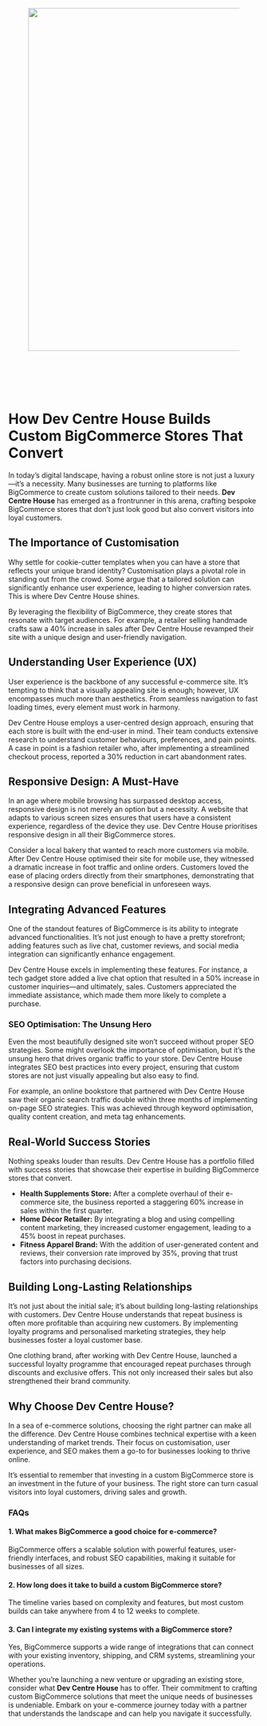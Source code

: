 
<div class="wp-block-columns alignwide is-layout-flex wp-container-core-columns-is-layout-8ba3830c wp-block-columns-is-layout-flex" style="margin-top:0;margin-bottom:0;padding-right:0;padding-left:0">
<div class="wp-block-column is-layout-flow wp-block-column-is-layout-flow" style="flex-basis:70%">
<div class="wp-block-group has-global-padding is-layout-constrained wp-block-group-is-layout-constrained"><figure class="alignwide wp-block-post-featured-image" style="padding-bottom:2vh;"><img alt="" class="attachment-post-thumbnail size-post-thumbnail wp-post-image" decoding="async" fetchpriority="high" height="686" sizes="(max-width: 1200px) 100vw, 1200px" src="https://www.devcentrehouse.eu/blogs/wp-content/uploads/2025/08/featured-1754397123859.jpg" srcset="https://www.devcentrehouse.eu/blogs/wp-content/uploads/2025/08/featured-1754397123859.jpg 1200w, https://www.devcentrehouse.eu/blogs/wp-content/uploads/2025/08/featured-1754397123859-300x172.jpg 300w, https://www.devcentrehouse.eu/blogs/wp-content/uploads/2025/08/featured-1754397123859-1024x585.jpg 1024w, https://www.devcentrehouse.eu/blogs/wp-content/uploads/2025/08/featured-1754397123859-768x439.jpg 768w" style="border-radius:0px;object-fit:cover;" width="1200"/></figure>
<h1 class="alignwide wp-block-post-title has-x-large-font-size">How Dev Centre House Builds Custom BigCommerce Stores That Convert</h1>
<div aria-hidden="true" class="wp-block-spacer" style="height:var(--wp--preset--spacing--10)"></div>
</div>
<div class="wp-block-group has-global-padding is-layout-constrained wp-block-group-is-layout-constrained"><div class="entry-content alignwide wp-block-post-content has-global-padding is-layout-constrained wp-container-core-post-content-is-layout-a5dd074b wp-block-post-content-is-layout-constrained"><p>In today’s digital landscape, having a robust online store is not just a luxury—it’s a necessity. Many businesses are turning to platforms like BigCommerce to create custom solutions tailored to their needs. <strong>Dev Centre House</strong> has emerged as a frontrunner in this arena, crafting bespoke BigCommerce stores that don’t just look good but also convert visitors into loyal customers.</p>
<h2>The Importance of Customisation</h2>
<p>Why settle for cookie-cutter templates when you can have a store that reflects your unique brand identity? Customisation plays a pivotal role in standing out from the crowd. Some argue that a tailored solution can significantly enhance user experience, leading to higher conversion rates. This is where Dev Centre House shines.</p>
<p>By leveraging the flexibility of BigCommerce, they create stores that resonate with target audiences. For example, a retailer selling handmade crafts saw a 40% increase in sales after Dev Centre House revamped their site with a unique design and user-friendly navigation.</p>
<h2>Understanding User Experience (UX)</h2>
<p>User experience is the backbone of any successful e-commerce site. It’s tempting to think that a visually appealing site is enough; however, UX encompasses much more than aesthetics. From seamless navigation to fast loading times, every element must work in harmony.</p>
<p>Dev Centre House employs a user-centred design approach, ensuring that each store is built with the end-user in mind. Their team conducts extensive research to understand customer behaviours, preferences, and pain points. A case in point is a fashion retailer who, after implementing a streamlined checkout process, reported a 30% reduction in cart abandonment rates.</p>
<h2>Responsive Design: A Must-Have</h2>
<p>In an age where mobile browsing has surpassed desktop access, responsive design is not merely an option but a necessity. A website that adapts to various screen sizes ensures that users have a consistent experience, regardless of the device they use. Dev Centre House prioritises responsive design in all their BigCommerce stores.</p>
<p>Consider a local bakery that wanted to reach more customers via mobile. After Dev Centre House optimised their site for mobile use, they witnessed a dramatic increase in foot traffic and online orders. Customers loved the ease of placing orders directly from their smartphones, demonstrating that a responsive design can prove beneficial in unforeseen ways.</p>
<h2>Integrating Advanced Features</h2>
<p>One of the standout features of BigCommerce is its ability to integrate advanced functionalities. It’s not just enough to have a pretty storefront; adding features such as live chat, customer reviews, and social media integration can significantly enhance engagement.</p>
<p>Dev Centre House excels in implementing these features. For instance, a tech gadget store added a live chat option that resulted in a 50% increase in customer inquiries—and ultimately, sales. Customers appreciated the immediate assistance, which made them more likely to complete a purchase.</p>
<h3>SEO Optimisation: The Unsung Hero</h3>
<p>Even the most beautifully designed site won’t succeed without proper SEO strategies. Some might overlook the importance of optimisation, but it’s the unsung hero that drives organic traffic to your store. Dev Centre House integrates SEO best practices into every project, ensuring that custom stores are not just visually appealing but also easy to find.</p>
<p>For example, an online bookstore that partnered with Dev Centre House saw their organic search traffic double within three months of implementing on-page SEO strategies. This was achieved through keyword optimisation, quality content creation, and meta tag enhancements.</p>
<h2>Real-World Success Stories</h2>
<p>Nothing speaks louder than results. Dev Centre House has a portfolio filled with success stories that showcase their expertise in building BigCommerce stores that convert.</p>
<ul>
<li><strong>Health Supplements Store:</strong> After a complete overhaul of their e-commerce site, the business reported a staggering 60% increase in sales within the first quarter.</li>
<li><strong>Home Décor Retailer:</strong> By integrating a blog and using compelling content marketing, they increased customer engagement, leading to a 45% boost in repeat purchases.</li>
<li><strong>Fitness Apparel Brand:</strong> With the addition of user-generated content and reviews, their conversion rate improved by 35%, proving that trust factors into purchasing decisions.</li>
</ul>
<h2>Building Long-Lasting Relationships</h2>
<p>It’s not just about the initial sale; it’s about building long-lasting relationships with customers. Dev Centre House understands that repeat business is often more profitable than acquiring new customers. By implementing loyalty programs and personalised marketing strategies, they help businesses foster a loyal customer base.</p>
<p>One clothing brand, after working with Dev Centre House, launched a successful loyalty programme that encouraged repeat purchases through discounts and exclusive offers. This not only increased their sales but also strengthened their brand community.</p>
<h2>Why Choose Dev Centre House?</h2>
<p>In a sea of e-commerce solutions, choosing the right partner can make all the difference. Dev Centre House combines technical expertise with a keen understanding of market trends. Their focus on customisation, user experience, and SEO makes them a go-to for businesses looking to thrive online.</p>
<p>It’s essential to remember that investing in a custom BigCommerce store is an investment in the future of your business. The right store can turn casual visitors into loyal customers, driving sales and growth.</p>
<h3>FAQs</h3>
<h4>1. What makes BigCommerce a good choice for e-commerce?</h4>
<p>BigCommerce offers a scalable solution with powerful features, user-friendly interfaces, and robust SEO capabilities, making it suitable for businesses of all sizes.</p>
<h4>2. How long does it take to build a custom BigCommerce store?</h4>
<p>The timeline varies based on complexity and features, but most custom builds can take anywhere from 4 to 12 weeks to complete.</p>
<h4>3. Can I integrate my existing systems with a BigCommerce store?</h4>
<p>Yes, BigCommerce supports a wide range of integrations that can connect with your existing inventory, shipping, and CRM systems, streamlining your operations.</p>
<p>Whether you’re launching a new venture or upgrading an existing store, consider what <strong>Dev Centre House</strong> has to offer. Their commitment to crafting custom BigCommerce solutions that meet the unique needs of businesses is undeniable. Embark on your e-commerce journey today with a partner that understands the landscape and can help you navigate it successfully.</p>
</div></div>
</div>
<div class="wp-block-column is-layout-flow wp-block-column-is-layout-flow" style="flex-basis:30%"></div>
</div>
